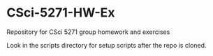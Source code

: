 CSci-5271-HW-Ex
===============

Repository for CSci 5271 group homework and exercises

Look in the scripts directory for setup scripts after the repo is
cloned.
